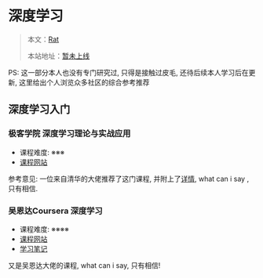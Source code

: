 # 深度学习
> 本文：[Rat](https://github.com/kiroitorat)
>
> 本站地址：[暂未上线]()

PS: 这一部分本人也没有专门研究过, 只得是接触过皮毛, 还待后续本人学习后在更新, 这里给出个人浏览众多社区的综合参考推荐

## 深度学习入门

### 极客学院 深度学习理论与实战应用
- 课程难度: ※※※
- [课程网站](https://www.jikexueyuan.com/course/detail/d33cf26f?from=Search&type=course)

参考意见: 一位来自清华的大佬推荐了这门课程, 并附上了[详情](), what can i say , 只有相信.

### 吴恩达Coursera 深度学习
- 课程难度: ※※※※
- [课程网站]()
- [学习笔记](https://blog.csdn.net/weixin_46587777/article/details/137573675?ops_request_misc=%257B%2522request%255Fid%2522%253A%2522172050567316800226533460%2522%252C%2522scm%2522%253A%252220140713.130102334..%2522%257D&request_id=172050567316800226533460&biz_id=0&utm_medium=distribute.pc_search_result.none-task-blog-2~all~sobaiduend~default-1-137573675-null-null.142^v100^pc_search_result_base8&utm_term=%E6%B7%B1%E5%BA%A6%E5%AD%A6%E4%B9%A0%E8%AF%BE%E7%A8%8B&spm=1018.2226.3001.4187)

又是吴恩达大佬的课程, what can i say, 只有相信!
